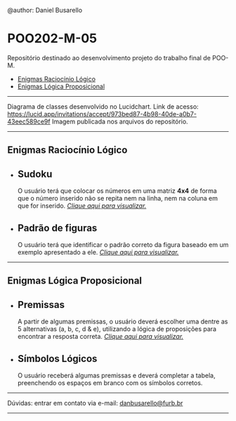 @author: Daniel Busarello

# POO202-M-05

Repositório destinado ao desenvolvimento projeto do trabalho final de POO-M.

- [Enigmas Raciocínio Lógico](#enigmas_rl) <br>
- [Enigmas Lógica Proposicional](#enigmas_lprop)

---

Diagrama de classes desenvolvido no Lucidchart.
Link de acesso: https://lucid.app/invitations/accept/973bed87-4b98-40de-a0b7-43eec589ce9f
Imagem publicada nos arquivos do repositório.

---

## <a id="enigmas_rl" /> Enigmas Raciocínio Lógico
- <h2>Sudoku</h2> O usuário terá que colocar os números em uma matriz <b>4x4</b> de forma que o número inserido não se repita nem na linha, nem na coluna em que for inserido. <a href="https://github.com/DanielBusarello/POO202-M-05/blob/main/Sudoku.png"><i>Clique aqui para visualizar.</i></a>
- <h2>Padrão de figuras</h2> O usuário terá que identificar o padrão correto da figura baseado em um exemplo apresentado a ele. <a href="https://github.com/DanielBusarello/POO202-M-05/blob/main/Padr%C3%A3o.png"><i>Clique aqui para visualizar.</i></a>
---
## <a id="enigmas_lprop" /> Enigmas Lógica Proposicional
- <h2>Premissas</h2> A partir de algumas premissas, o usuário deverá escolher uma dentre as 5 alternativas (a, b, c, d & e), utilizando a lógica de proposições para encontrar a resposta correta. <a href="https://github.com/DanielBusarello/POO202-M-05/blob/main/Premissas.png"><i>Clique aqui para visualizar.</i></a>
- <h2>Símbolos Lógicos</h2> O usuário receberá algumas premissas e deverá completar a tabela, preenchendo os espaços em branco com os símbolos corretos.

---

Dúvidas: entrar em contato via e-mail: danbusarello@furb.br

---
